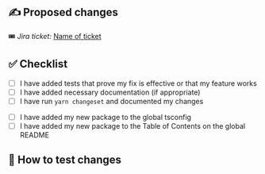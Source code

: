 ## ✍️ Proposed changes

<!-- Describe the big picture of your changes here and communicate why we should accept this pull request. If it fixes a bug or resolves a feature request, be sure to link to that issue. -->

🎟 _Jira ticket:_ [Name of ticket](https://jira.mongodb.org/browse/[name-of-ticket])

## ✅ Checklist

<!--
Put an `x` in the boxes that apply. You can also fill these out after creating the PR. If you're unsure about any of them, don't hesitate to ask. We're here to help! This is simply a reminder of what we are going to look for before merging your code.
-->

- [ ] I have added tests that prove my fix is effective or that my feature works
- [ ] I have added necessary documentation (if appropriate)
- [ ] I have run `yarn changeset` and documented my changes

<!--
The following only apply when building a new component
-->

- [ ] I have added my new package to the global tsconfig
- [ ] I have added my new package to the Table of Contents on the global README

## 🧪 How to test changes

<!--
Explain or give steps of how to test your changes manually. Be as specific as you can – this will help the reviewer effectively and efficiently test and approve your changes. For bug fixes, this can often simply be the steps that you used to reproduce the bug.
-->
